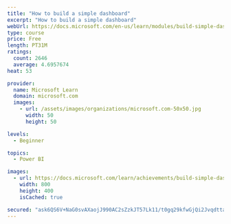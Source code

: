 ```yaml
---
title: "How to build a simple dashboard"
excerpt: "How to build a simple dashboard"
webUrl: https://docs.microsoft.com/en-us/learn/modules/build-simple-dashboard/
type: course
price: Free
length: PT31M
ratings:
  count: 2646
  average: 4.6957674
heat: 53

provider:
  name: Microsoft Learn
  domain: microsoft.com
  images:
    - url: /assets/images/organizations/microsoft.com-50x50.jpg
      width: 50
      height: 50

levels:
  - Beginner

topics:
  - Power BI

images:
  - url: https://docs.microsoft.com/learn/achievements/build-simple-dashboard-social.png
    width: 800
    height: 400
    isCached: true

secured: "ask6QS6V+NaG0svAXaojJ990AC2sZzkJT57Lk11/t0gq29kfwGjQi2JvqdttaZcolTIwI4mPKImfjr5IsEnTt2y5elAx/jIDf5dxxdn6AHOyB8OW4MufWNYqPV2+2F+PP6DHqJC12yiqSKnOC321eSf/M19PjseJSzkI4U7MItaI4xaJga48B1xNI1cKENgvYKeYXtuJ2ATaaOpAtqRE88b4YD200ZwnE2qJbNInwxpupIBsU9owf/u9LT7xcQ7XrwdZi9vItbkcumEq3NzcGbK2B4mgyr3QF3zHMGTW2GcBShd4m2tcOuFCWLB5Mtoa58jaYH1h3enJbig3wqSYCqQqXN0ILLaEXOu/yjnJkhuOdPQQI8rsf+te3Fah+nwX7uBSCIGJuh2MMBf7TWQ2lteMS6pH+vOzurkcU5sPDHE=;Cy/pUS3cN0+aAObDQEzJbA=="
---
```


